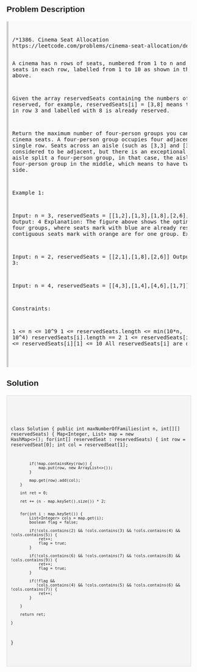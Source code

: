<style>
  body { font-family: Arial, sans-serif; }
  .container { max-width: 100%; margin: 0 auto; padding: 10px; }
  .comment-block { background-color: #f9f9f9; padding: 10px; border-left: 5px solid #ccc; max-width: 100%; margin: 20px auto; overflow-wrap: break-word; white-space: pre-wrap; }
  .code-block { background-color: #f4f4f4; padding: 10px; border: 1px solid #ddd; max-width: 100%; margin: 20px auto; overflow-wrap: break-word; white-space: pre-wrap; }
</style>

<div class='container'>
<h2>Problem Description</h2>
<div class='comment-block'>
<pre>
/*1386. Cinema Seat Allocation
https://leetcode.com/problems/cinema-seat-allocation/description/

A cinema has n rows of seats, numbered from 1 to n and there are 
ten seats in each row, labelled from 1 to 10 as shown in the figure above.

Given the array reservedSeats containing the numbers of seats already 
reserved, for example, reservedSeats[i] = [3,8] means the seat located in 
row 3 and labelled with 8 is already reserved.

Return the maximum number of four-person groups you can assign on the 
cinema seats. A four-person group occupies four adjacent seats in one 
single row. Seats across an aisle (such as [3,3] and [3,4]) are not considered 
to be adjacent, but there is an exceptional case on which an aisle split a 
four-person group, in that case, the aisle split a four-person group in the middle,
 which means to have two people on each side.

 

Example 1:

Input: n = 3, reservedSeats = [[1,2],[1,3],[1,8],[2,6],[3,1],[3,10]]
Output: 4
Explanation: The figure above shows the optimal allocation for four groups, 
where seats mark with blue are already reserved and contiguous seats mark with orange are 
for one group.
Example 2:

Input: n = 2, reservedSeats = [[2,1],[1,8],[2,6]]
Output: 2
Example 3:

Input: n = 4, reservedSeats = [[4,3],[1,4],[4,6],[1,7]]
Output: 4
 

Constraints:

1 <= n <= 10^9
1 <= reservedSeats.length <= min(10*n, 10^4)
reservedSeats[i].length == 2
1 <= reservedSeats[i][0] <= n
1 <= reservedSeats[i][1] <= 10
All reservedSeats[i] are distinct.
*/
</pre>
</div>

<h2>Solution</h2>
<div class='code-block'>
<pre><code class='language-java'>

class Solution {
    public int maxNumberOfFamilies(int n, int[][] reservedSeats) {
        Map<Integer, List<Integer>> map = new HashMap<>();
        for(int[] reservedSeat : reservedSeats) {
            int row = reservedSeat[0];
            int col = reservedSeat[1];

            if(!map.containsKey(row)) {
                map.put(row, new ArrayList<>());
            }

            map.get(row).add(col);
        }

        int ret = 0;

        ret += (n - map.keySet().size()) * 2;
        

        for(int i : map.keySet()) {
            List<Integer> cols = map.get(i);
            boolean flag = false;

            if(!cols.contains(2) && !cols.contains(3) && !cols.contains(4) && !cols.contains(5)) {
                ret++;
                flag = true;
            }

            if(!cols.contains(6) && !cols.contains(7) && !cols.contains(8) && !cols.contains(9)) {
                ret++;
                flag = true;
            }

            if(!flag && 
               !cols.contains(4) && !cols.contains(5) && !cols.contains(6) && !cols.contains(7)) {
                ret++;
            }

        }

        return ret;

    }
}
</code></pre>
</div>
</div>
